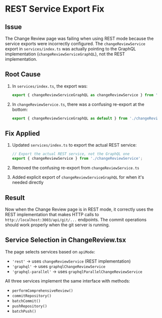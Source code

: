 # REST Service Export Fix

## Issue
The Change Review page was failing when using REST mode because the service exports were incorrectly configured. The `changeReviewService` export in `services/index.ts` was actually pointing to the GraphQL implementation (`changeReviewServiceGraphQL`), not the REST implementation.

## Root Cause
1. In `services/index.ts`, the export was:
   ```typescript
   export { changeReviewServiceGraphQL as changeReviewService } from './changeReviewServiceGraphQL';
   ```

2. In `changeReviewService.ts`, there was a confusing re-export at the bottom:
   ```typescript
   export { changeReviewServiceGraphQL as default } from './changeReviewServiceGraphQL';
   ```

## Fix Applied
1. Updated `services/index.ts` to export the actual REST service:
   ```typescript
   // Export the actual REST service, not the GraphQL one
   export { changeReviewService } from './changeReviewService';
   ```

2. Removed the confusing re-export from `changeReviewService.ts`

3. Added explicit export of `changeReviewServiceGraphQL` for when it's needed directly

## Result
Now when the Change Review page is in REST mode, it correctly uses the REST implementation that makes HTTP calls to `http://localhost:3003/api/git/...` endpoints. The commit operations should work properly when the git server is running.

## Service Selection in ChangeReview.tsx
The page selects services based on `apiMode`:
- `'rest'` → uses `changeReviewService` (REST implementation)
- `'graphql'` → uses `graphqlChangeReviewService` 
- `'graphql-parallel'` → uses `graphqlParallelChangeReviewService`

All three services implement the same interface with methods:
- `performComprehensiveReview()`
- `commitRepository()`
- `batchCommit()`
- `pushRepository()`
- `batchPush()`